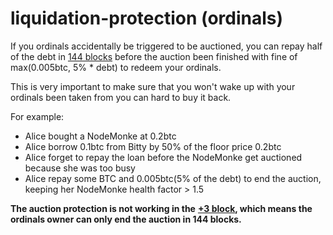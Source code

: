 # liquidation-protection (ordinals)

If you ordinals accidentally be triggered to be auctioned, you can repay half of the debt in [144 blocks](../../faq/what-is-144-+-3-blocks-ordinals-auction.md) before the auction been finished with fine of max(0.005btc, 5% \* debt) to redeem your ordinals.

This is very important to make sure that you won't wake up with your ordinals been taken from you can hard to buy it back.

For example:

* Alice bought a NodeMonke at 0.2btc
* Alice borrow 0.1btc from Bitty by 50% of the floor price 0.2btc
* Alice forget to repay the loan before the NodeMonke get auctioned because she was too busy
* Alice repay some BTC and 0.005btc(5% of the debt) to end the auction, keeping her NodeMonke health factor > 1.5

**The auction protection is not working in the** [**+3 block**](../../faq/what-is-144-+-3-blocks-ordinals-auction.md)**, which means the ordinals owner can only end the auction in 144 blocks.**
